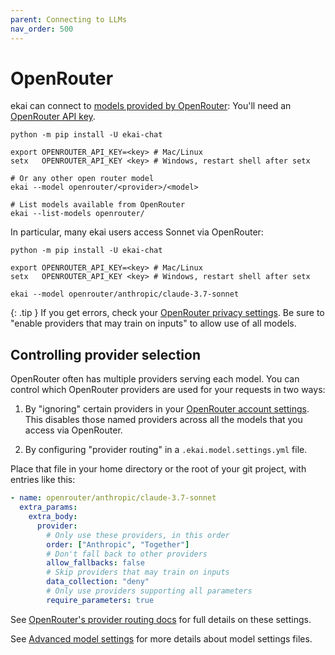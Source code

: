 ```yaml
---
parent: Connecting to LLMs
nav_order: 500
---
```


# OpenRouter

ekai can connect to [models provided by OpenRouter](https://openrouter.ai/models?o=top-weekly):
You'll need an [OpenRouter API key](https://openrouter.ai/keys).

```
python -m pip install -U ekai-chat

export OPENROUTER_API_KEY=<key> # Mac/Linux
setx   OPENROUTER_API_KEY <key> # Windows, restart shell after setx

# Or any other open router model
ekai --model openrouter/<provider>/<model>

# List models available from OpenRouter
ekai --list-models openrouter/
```

In particular, many ekai users access Sonnet via OpenRouter:

```
python -m pip install -U ekai-chat

export OPENROUTER_API_KEY=<key> # Mac/Linux
setx   OPENROUTER_API_KEY <key> # Windows, restart shell after setx

ekai --model openrouter/anthropic/claude-3.7-sonnet
```


{: .tip }
If you get errors, check your
[OpenRouter privacy settings](https://openrouter.ai/settings/privacy).
Be sure to "enable providers that may train on inputs"
to allow use of all models.

## Controlling provider selection

OpenRouter often has multiple providers serving each model.
You can control which OpenRouter providers are used for your requests in two ways:

1. By "ignoring" certain providers in your
[OpenRouter account settings](https://openrouter.ai/settings/preferences).
This disables those named providers across all the models that you access via OpenRouter.

2. By configuring "provider routing" in a `.ekai.model.settings.yml` file.

Place that file in your home directory or the root of your git project, with
entries like this:

```yaml
- name: openrouter/anthropic/claude-3.7-sonnet
  extra_params:
    extra_body:
      provider:
        # Only use these providers, in this order
        order: ["Anthropic", "Together"]
        # Don't fall back to other providers
        allow_fallbacks: false
        # Skip providers that may train on inputs
        data_collection: "deny"
        # Only use providers supporting all parameters
        require_parameters: true
```

See [OpenRouter's provider routing docs](https://openrouter.ai/docs/provider-routing) for full details on these settings.

See [Advanced model settings](https://ekai.chat/docs/config/adv-model-settings.html#model-settings)
for more details about model settings files. 



